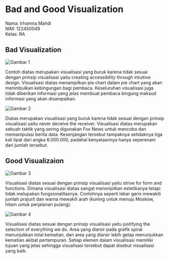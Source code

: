 <h1>Bad and Good Visualization</h1>

Nama: Irhamna Mahdi<br>
NIM: 122450049<br>
Kelas: RA

<h2>Bad Visualization</h2>

![Gambar 1](https://github.com/user-attachments/assets/d0234b08-542f-4ef0-bb73-296f92089be8)

Contoh diatas merupakan visualisasi yang buruk karena tidak sesuai dengan prinsip visualisasi yaitu creating accessibility through intuitive design.
Visualisasi diatas menampilkan pie chart dalam pie chart yang akan menimbulkan kebingungan bagi pembaca.
Keseluruhan visualisasi juga tidak diberikan informasi yang jelas membuat pembaca bingung maksud informasi yang akan disampaikan.

![Gambar 2](https://github.com/user-attachments/assets/020b991f-0d44-4e7f-a032-5ab6c1bd291e)

Diatas merupakan visualisasi yang buruk karena tidak sesuai dengan prinsip visualisasi yaitu never deceive the receiver.
Visualisasi diatas merupakan sebuah taktik yang sering digunakan Fox News untuk mencoba dan memanipulasi berita data.
Kesenjangan tersebut tampaknya setidaknya tiga kali lipat dari angka 6.000.000, padahal kenyataannya hanya seperenam dari jumlah tersebut.

<h2>Good Visualizaion</h2>

![Gambar 3](https://github.com/user-attachments/assets/3831aca7-ab5a-41ec-a2c5-d9232d53d181)

Visualisasi diatas sesuai dengan prinsip visualisasi yaitu strive for form and functions.
Dimana visualisasi diatas sangat menonjolkan estetikanya tetapi tidak melupakan fungsionalitasnya.
Contohnya seperti lebar garis mewakili jumlah prajurit dan warna mewakili arah (kuning untuk menuju Moskow, hitam untuk perjalanan pulang).

![Gambar 4](https://github.com/user-attachments/assets/741406cc-8dad-4711-a3f4-ccd99df61141)

Visualisasi diatas sesuai dengan prinsip visualisasi yaitu justifying the selection of everything we do.
Area yang diarsir pada grafik spiral menunjukkan total kematian, dan area yang diarsir lebih gelap menunjukkan kematian akibat pertempuran.
Setiap elemen dalam visualisasi memiliki tujuan yang jelas sehingga visualisasi tersebut dapat disebut visualisasi yang baik.
